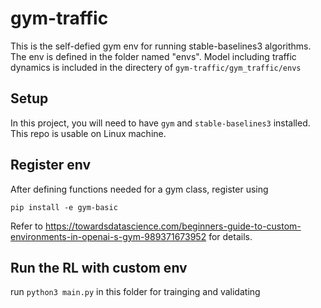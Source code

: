 # gym-traffic
This is the self-defied gym env for running stable-baselines3 algorithms. The env is defined in the folder named "envs". Model including traffic dynamics is included in the directery of ```gym-traffic/gym_traffic/envs```

## Setup
In this project, you will need to have ```gym``` and ```stable-baselines3``` installed. This repo is usable on Linux machine.

## Register env
After defining functions needed for a gym class, register using

```
pip install -e gym-basic
```

Refer to https://towardsdatascience.com/beginners-guide-to-custom-environments-in-openai-s-gym-989371673952 for details.


## Run the RL with custom env
run ```python3 main.py``` in this folder for trainging and validating
